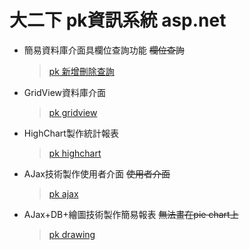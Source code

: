 大二下 pk資訊系統 asp.net
=============
* 簡易資料庫介面具欄位查詢功能    ~~欄位查詢~~
  > [pk 新增刪除查詢](https://github.com/ZivHong/asp.net/tree/master/pk%20%E6%96%B0%E5%A2%9E%E5%88%AA%E9%99%A4%E6%9F%A5%E8%A9%A2)
* GridView資料庫介面    
  > [pk gridview](https://github.com/ZivHong/asp.net/tree/master/pk%20gridview)
* HighChart製作統計報表   
  > [pk highchart](https://github.com/ZivHong/asp.net/tree/master/pk%20highchart)
* AJax技術製作使用者介面    ~~使用者介面~~
  > [pk ajax](https://github.com/ZivHong/asp.net/tree/master/pk%20ajax)
* AJax+DB+繪圖技術製作簡易報表    ~~無法畫在pie chart上~~
  > [pk drawing](https://github.com/ZivHong/asp.net/tree/master/pk%20drawing)
